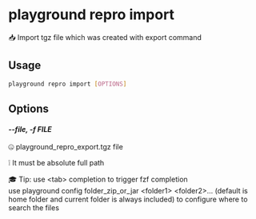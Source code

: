 # playground repro import

📥 Import tgz file which was created with export command

## Usage

```bash
playground repro import [OPTIONS]
```

## Options

#### *--file, -f FILE*

🤐 playground_repro_export.tgz file  
  
❕ It must be absolute full path  
  
🎓 Tip: use \<tab\> completion to trigger fzf completion   
        use playground config folder_zip_or_jar \<folder1\> \<folder2\>... (default is home folder and current folder is always included) to configure where to search the files


